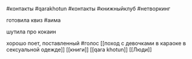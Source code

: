
#контакты #qarakhotun 
#контакты #книжныйклуб #нетворкинг 

готовила квиз 
#аима

шутила про кокаин

хорошо поет, поставленный 
#голос [[поход с девочками в караоке в сексуальной одежде]]
[[книги]]
[[qara khotun]]
[[Люди]]